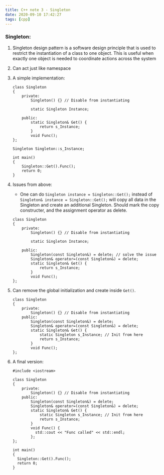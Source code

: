 ```yaml
---
title: C++ note 3 - Singleton
date: 2020-09-10 17:42:27
tags: [cpp]
---
```

### Singleton:
1. Singleton design pattern is a software design principle that is used to restrict the instantiation of a class to one object. This is useful when exactly one object is needed to coordinate actions across the system
2. Can act just like namespace
3. A simple implementation:
    ```
    class Singleton
    {
        private:
            Singleton() {} // Disable from instantiating

            static Singleton Instance;
            
        public:
            static Singleton& Get() {
                return s_Instance;
            }
            void Func();
    };
    
    Singleton Singleton::s_Instance;
    
    int main()
    {
        Singleton::Get().Func();
        return 0;
    }
    ```
4. Issues from above:
    - One can do `Singleton instance = Singleton::Get();` instead of `Singleton& instance = Singleton::Get();` will copy all data in the Singleton and create an additional Singleton. Should mark the copy constructer, and the assignment operator as delete.
    ```
    class Singleton
    {
        private:
            Singleton() {} // Disable from instantiating

            static Singleton Instance;
            
        public:
            Singleton(const Singleton&) = delete; // solve the issue
            Singleton& operator=(const Singleton&) = delete;
            static Singleton& Get() {
                return s_Instance;
            }
            void Func();
    };
    ```
5. Can remove the global initialization and create inside `Get()`.
    ```
    class Singleton
    {
        private:
            Singleton() {} // Disable from instantiating
        public:
            Singleton(const Singleton&) = delete;
            Singleton& operator=(const Singleton&) = delete;
            static Singleton& Get() {
                static Singleton s_Instance; // Init from here
                return s_Instance;
            }
            void Func();
    };
    ```

6. A final version:
    ```
    #include <iostream>
    
    class Singleton
    {
        private:
            Singleton() {} // Disable from instantiating
        public:
            Singleton(const Singleton&) = delete;
            Singleton& operator=(const Singleton&) = delete;
            static Singleton& Get() {
                static Singleton s_Instance; // Init from here
                return s_Instance;
            }
            void Func() {
              std::cout << "Func called" << std::endl;
            };
    };
    
    int main()
    {
      Singleton::Get().Func();
      return 0;
    }
    ```
